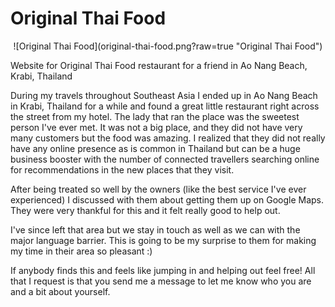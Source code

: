 # Original Thai Food

<div style="text-align:center">![Original Thai Food](original-thai-food.png?raw=true "Original Thai Food")</div>

Website for Original Thai Food restaurant for a friend in Ao Nang Beach, Krabi, Thailand

During my travels throughout Southeast Asia I ended up in Ao Nang Beach in Krabi, Thailand for a while and found a great little restaurant right across the street from my hotel. The lady that ran the place was the sweetest person I've ever met. It was not a big place, and they did not have very many customers but the food was amazing. I realized that they did not really have any online presence as is common in Thailand but can be a huge business booster with the number of connected travellers searching online for recommendations in the new places that they visit.

After being treated so well by the owners (like the best service I've ever experienced) I discussed with them about getting them up on Google Maps. They were very thankful for this and it felt really good to help out.

I've since left that area but we stay in touch as well as we can with the major language barrier. This is going to be my surprise to them for making my time in their area so pleasant :)

If anybody finds this and feels like jumping in and helping out feel free! All that I request is that you send me a message to let me know who you are and a bit about yourself.

